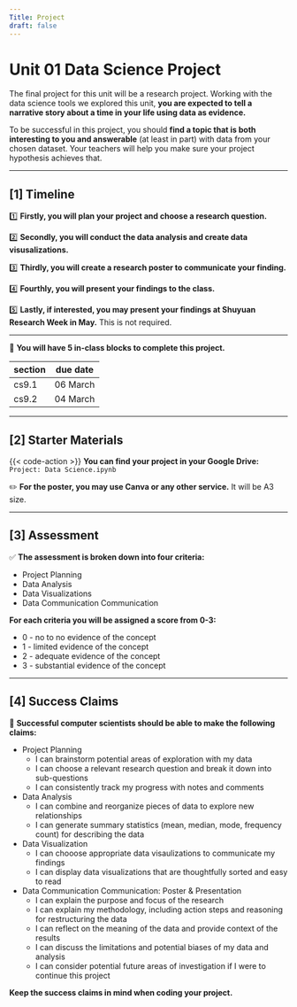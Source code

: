 ```yaml
---
Title: Project
draft: false
---
```


# Unit 01 Data Science Project

The final project for this unit will be a research project. Working with the data science tools we explored this unit, **you are expected to tell a narrative story about a time in your life using data as evidence.** 

To be successful in this project, you should **find a topic that is both interesting to you and answerable** (at least in part) with data from your chosen dataset. Your teachers will help you make sure your project hypothesis achieves that. 



---

## [1] Timeline

1️⃣ **Firstly, you will plan your project and choose a research question.**

2️⃣ **Secondly, you will conduct the data analysis and create data visusalizations.**

3️⃣ **Thirdly, you will create a research poster to communicate your finding.**

4️⃣ **Fourthly, you will present your findings to the class.**

5️⃣ **Lastly, if interested, you may present your findings at Shuyuan Research Week in May.**  This is not required. 

---

📅 **You will have 5 in-class blocks to complete this project.** 

| section | due date |
|---------|----------|
| cs9.1   | 06 March   |
| cs9.2   | 04 March   |

---

## [2] Starter Materials

{{< code-action >}} **You can find your project in your Google Drive:** `Project: Data Science.ipynb`

✏️ **For the poster, you may use Canva or any other service.** It will be A3 size. 


---

## [3] Assessment

✅ **The assessment is broken down into four criteria:**
- Project Planning  
- Data Analysis
- Data Visualizations 
- Data Communication Communication


**For each criteria you will be assigned a score from 0-3:**
- 0 - no to no evidence of the concept
- 1 - limited evidence of the concept
- 2 - adequate evidence of the concept
- 3 - substantial evidence of the concept
<!-- 
{{< expand "Scoring Breakdown" >}}

The project is scored out of 7. 

*To calculate your score for the practices & concepts, look at the following bands:*

- 0 = 0
- 1 = 1
- 2 = 2-3
- 3 = 4-5
- 4 = 6-7
- 5 = 8-11
- 6 = 12-13
- 7 = 14-15
{{< /expand >}} -->

--- 

## [4] Success Claims

💯 **Successful computer scientists should be able to make the following claims:**
- Project Planning 
    - I can brainstorm potential areas of exploration with my data 
    - I can choose a relevant research question and break it down into sub-questions 
    - I can consistently track my progress with notes and comments
- Data Analysis  
    - I can combine and reorganize pieces of data to explore new relationships
    - I can generate summary statistics (mean, median, mode, frequency count) for describing the data
- Data Visualization 
    - I can chooose appropriate data visaulizations to communicate my findings 
    - I can display data visualizations that are thoughtfully sorted and easy to read
- Data Communication Communication: Poster & Presentation 
    - I can explain the purpose and focus of the research 
    - I can explain my methodology, including action steps and reasoning for restructuring the data
    - I can reflect on the meaning of the data and provide context of the results
    - I can discuss the limitations and potential biases of my data and analysis 
    - I can consider potential future areas of investigation if I were to continue this project

**Keep the success claims in mind when coding your project.**


